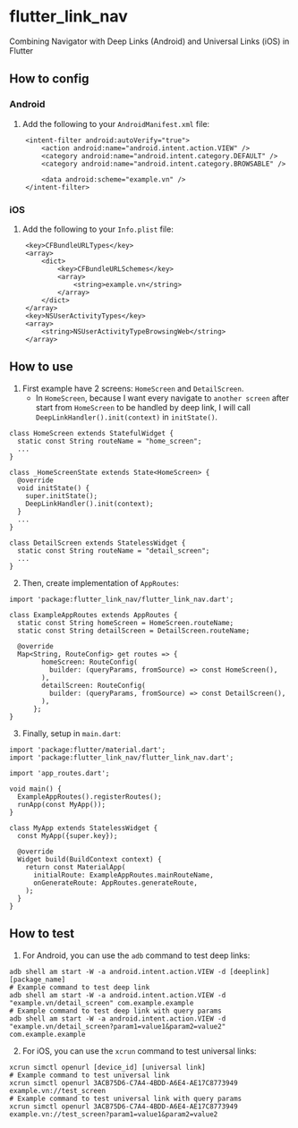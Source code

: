 # flutter_link_nav

Combining Navigator with Deep Links (Android) and Universal Links (iOS) in Flutter

## How to config
### Android
1. Add the following to your `AndroidManifest.xml` file:

```            
    <intent-filter android:autoVerify="true">
        <action android:name="android.intent.action.VIEW" />
        <category android:name="android.intent.category.DEFAULT" />
        <category android:name="android.intent.category.BROWSABLE" />

        <data android:scheme="example.vn" />
    </intent-filter>
```
### iOS
1. Add the following to your `Info.plist` file:

```
    <key>CFBundleURLTypes</key>
    <array>
        <dict>
            <key>CFBundleURLSchemes</key>
            <array>
                <string>example.vn</string>
            </array>
        </dict>
    </array>
    <key>NSUserActivityTypes</key>
    <array>
        <string>NSUserActivityTypeBrowsingWeb</string>
    </array>
```

## How to use
1. First example have 2 screens: `HomeScreen` and `DetailScreen`.
   - In `HomeScreen`, because I want every navigate to `another screen` after start from `HomeScreen` to be handled by deep link, I will call `DeepLinkHandler().init(context)` in `initState()`.
```
class HomeScreen extends StatefulWidget {
  static const String routeName = "home_screen";
  ...
}

class _HomeScreenState extends State<HomeScreen> {
  @override
  void initState() {
    super.initState();
    DeepLinkHandler().init(context);
  }
  ...
}

class DetailScreen extends StatelessWidget {
  static const String routeName = "detail_screen";
  ...
}
```
2. Then, create implementation of `AppRoutes`:

```
import 'package:flutter_link_nav/flutter_link_nav.dart';

class ExampleAppRoutes extends AppRoutes {
  static const String homeScreen = HomeScreen.routeName;
  static const String detailScreen = DetailScreen.routeName;

  @override
  Map<String, RouteConfig> get routes => {
        homeScreen: RouteConfig(
          builder: (queryParams, fromSource) => const HomeScreen(),
        ),
        detailScreen: RouteConfig(
          builder: (queryParams, fromSource) => const DetailScreen(),
        ),
      };
}
```
3. Finally, setup in `main.dart`:

```
import 'package:flutter/material.dart';
import 'package:flutter_link_nav/flutter_link_nav.dart';

import 'app_routes.dart';

void main() {
  ExampleAppRoutes().registerRoutes();
  runApp(const MyApp());
}

class MyApp extends StatelessWidget {
  const MyApp({super.key});

  @override
  Widget build(BuildContext context) {
    return const MaterialApp(
      initialRoute: ExampleAppRoutes.mainRouteName,
      onGenerateRoute: AppRoutes.generateRoute,
    );
  }
}
```

## How to test
1. For Android, you can use the `adb` command to test deep links:
```
adb shell am start -W -a android.intent.action.VIEW -d [deeplink] [package_name]
# Example command to test deep link
adb shell am start -W -a android.intent.action.VIEW -d "example.vn/detail_screen" com.example.example
# Example command to test deep link with query params
adb shell am start -W -a android.intent.action.VIEW -d "example.vn/detail_screen?param1=value1&param2=value2" com.example.example
```

2. For iOS, you can use the `xcrun` command to test universal links:
```
xcrun simctl openurl [device_id] [universal link]
# Example command to test universal link
xcrun simctl openurl 3ACB75D6-C7A4-4BDD-A6E4-AE17C8773949 example.vn://test_screen
# Example command to test universal link with query params
xcrun simctl openurl 3ACB75D6-C7A4-4BDD-A6E4-AE17C8773949 example.vn://test_screen?param1=value1&param2=value2
```